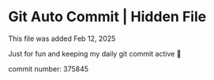 # Git Auto Commit | Hidden File

This file was added Feb 12, 2025

Just for fun and keeping my daily git commit active 🤪

commit number: 375845
